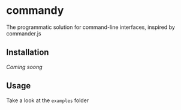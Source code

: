 # commandy
The programmatic solution for command-line interfaces, inspired by commander.js

## Installation
*Coming soong*

## Usage
Take a look at the ```examples``` folder